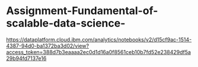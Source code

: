 # Assignment-Fundamental-of-scalable-data-science-
https://dataplatform.cloud.ibm.com/analytics/notebooks/v2/d15cf9ac-1514-4387-94d0-ba1372ba3d02/view?access_token=388d7b3eaaaa2ec0d1d16a0f8561ceb10b7fd52e238429df5a29b94fd7137e16
